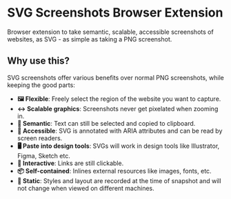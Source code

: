 # SVG Screenshots Browser Extension

Browser extension to take semantic, scalable, accessible screenshots of websites, as SVG - as simple as taking a PNG screenshot.

## Why use this?

SVG screenshots offer various benefits over normal PNG screenshots, while keeping the good parts:

- **🖼 Flexible**: Freely select the region of the website you want to capture.
- **↔️ Scalable graphics**: Screenshots never get pixelated when zooming in.
- **📝 Semantic**: Text can still be selected and copied to clipboard.
- **🦻 Accessible**: SVG is annotated with ARIA attributes and can be read by screen readers.
- **🖥 Paste into design tools**: SVGs will work in design tools like Illustrator, Figma, Sketch etc.
- **🔗 Interactive**: Links are still clickable.
- **📦 Self-contained**: Inlines external resources like images, fonts, etc.
- **📸 Static**: Styles and layout are recorded at the time of snapshot and will not change when viewed on different machines.
